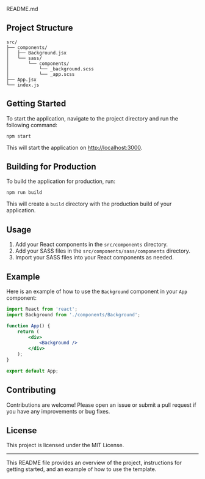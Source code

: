 README.md
## Project Structure

```
src/
├── components/
│   ├── Background.jsx
│   └── sass/
│       └── components/
│           └── _background.scss
│           └── _app.scss
├── App.jsx
└── index.js
```

## Getting Started

To start the application, navigate to the project directory and run the following command:

```
npm start
```

This will start the application on [http://localhost:3000](http://localhost:3000).

## Building for Production

To build the application for production, run:

```
npm run build
```

This will create a `build` directory with the production build of your application.

## Usage

1. Add your React components in the `src/components` directory.
2. Add your SASS files in the `src/components/sass/components` directory.
3. Import your SASS files into your React components as needed.

## Example

Here is an example of how to use the `Background` component in your `App` component:

```jsx
import React from 'react';
import Background from './components/Background';

function App() {
    return (
        <div>
            <Background />
        </div>
    );
}

export default App;
```

## Contributing

Contributions are welcome! Please open an issue or submit a pull request if you have any improvements or bug fixes.

## License

This project is licensed under the MIT License.

---

This README file provides an overview of the project, instructions for getting started, and an example of how to use the template.